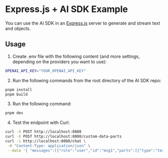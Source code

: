 # Express.js + AI SDK Example

You can use the AI SDK in an [Express.js](https://expressjs.com/) server to generate and stream text and objects.

## Usage

1. Create .env file with the following content (and more settings, depending on the providers you want to use):

```sh
OPENAI_API_KEY="YOUR_OPENAI_API_KEY"
```

2. Run the following commands from the root directory of the AI SDK repo:

```sh
pnpm install
pnpm build
```

3. Run the following command:

```sh
pnpm dev
```

4. Test the endpoint with Curl:

```sh
curl -X POST http://localhost:8080
curl -X POST http://localhost:8080/custom-data-parts
curl -i http://localhost:8080/chat \
 -H "Content-Type: application/json" \
 --data '{ "messages":[{"role":"user","id":"msg1","parts":[{"type":"text","text":"who are you?"}]}]}'
```
